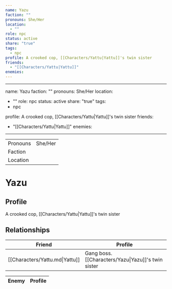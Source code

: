 ```yaml
---
name: Yazu
faction: ""
pronouns: She/Her
location:
  - ""
role: npc
status: active
share: "true"
tags:
  - npc
profile: A crooked cop, [[Characters/Yattu|Yattu]]'s twin sister
friends:
  - "[[Characters/Yattu|Yattu]]"
enemies: 
---
```

---
name: Yazu
faction: ""
pronouns: She/Her
location:
  - ""
role: npc
status: active
share: "true"
tags:
  - npc

profile: A crooked cop, [[Characters/Yattu|Yattu]]'s twin sister
friends:
  - "[[Characters/Yattu|Yattu]]"
enemies:
---


|  |  |
| ---- | ---- |
| Pronouns | She/Her |
| Faction |  |
| Location |  |


# Yazu
## Profile
A crooked cop, [[Characters/Yattu|Yattu]]'s twin sister


## Relationships

| Friend                         | Profile                                            |
| ------------------------------ | -------------------------------------------------- |
| [[Characters/Yattu.md\|Yattu]] | Gang boss. [[Characters/Yazu\|Yazu]]'s twin sister |


| Enemy | Profile |
| ----- | ------- |

